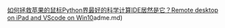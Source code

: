 [如何拯救苹果的鼠标](./elegant_junk/readme.md)[Python界最好的科学计算IDE居然是它？](./env_setup/readme.md)[Remote desktop on iPad and VScode on Win10](./remote_vscode/readme.md)adme.md)
